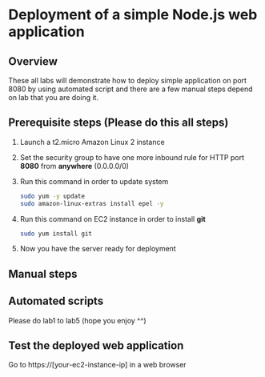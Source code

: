 # Deployment of a simple Node.js web application

## Overview

These all labs will demonstrate how to deploy simple application on port 8080 by using automated script and there are a few manual steps depend on lab that you are doing it.

## Prerequisite steps **(Please do this all steps)**

1. Launch a t2.micro Amazon Linux 2 instance
2. Set the security group to have one more inbound rule for HTTP port **8080** from **anywhere** (0.0.0.0/0)
3. Run this command in order to update system

    ```sh
    sudo yum -y update
    sudo amazon-linux-extras install epel -y
    ```

4. Run this command on EC2 instance in order to install **git**

    ```sh
    sudo yum install git
    ```

5. Now you have the server ready for deployment

## Manual steps

## Automated scripts
Please do lab1 to lab5 (hope you enjoy ^^)

## Test the deployed web application
Go to https://\[your-ec2-instance-ip\] in a web browser
